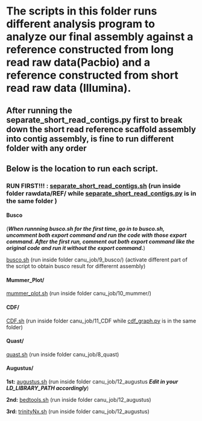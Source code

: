 # The scripts in this folder runs different analysis program to analyze our final assembly against a reference constructed from long read raw data(Pacbio) and a reference constructed from short read raw data (Illumina).

## After running the separate_short_read_contigs.py first to break down the short read reference scaffold assembly into contig assembly, is fine to run different folder with any order

## Below is the location to run each script.

### **RUN FIRST!!! : [separate_short_read_contigs.sh](separate_short_read_contigs.sh)  (run inside folder rawdata/REF/ while [separate_short_read_contigs.py](separate_short_read_contigs.py) is in the same folder )**

#### Busco

(***When runnning busco.sh for the first time, go in to busco.sh, uncomment both export command and run the code with those export command. After the first run, comment out both export command like the original code and run it without the export command.***)


[busco.sh](Busco/busco.sh)  (run inside folder canu_job/9_busco/) (activate different part of the script to obtain busco result for differernt assembly)

#### Mummer_Plot/

[mummer_plot.sh](Mummer_plot/mummer_plot.sh)  (run inside folder canu_job/10_mummer/)

#### CDF/

[CDF.sh](CDF/CDF.sh)  (run inside folder canu_job/11_CDF while [cdf_graph.py](CDF/cdf_graph.py) is in the same folder)

#### Quast/

[quast.sh](Quast/quast.sh)  (run inside folder canu_job/8_quast)

#### Augustus/

**1st:** [augustus.sh](Augustus/augustus.sh)  (run inside folder canu_job/12_augustus  ***Edit in your LD_LIBRARY_PATH accordingly***)

**2nd:** [bedtools.sh](Augustus/bedtools.sh)  (run inside folder canu_job/12_augustus)

**3rd:** [trinityNx.sh](Augustus/trinityNx.sh)  (run inside folder canu_job/12_augustus)
